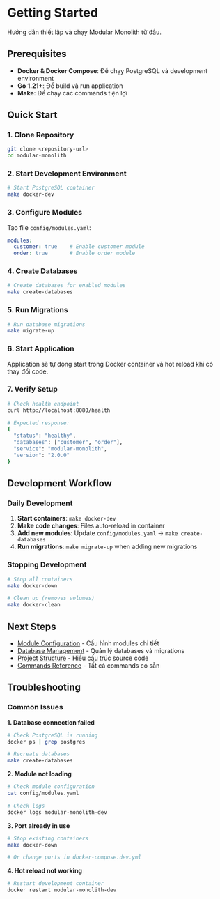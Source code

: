 # Getting Started

Hướng dẫn thiết lập và chạy Modular Monolith từ đầu.

## Prerequisites

- **Docker & Docker Compose**: Để chạy PostgreSQL và development environment
- **Go 1.21+**: Để build và run application
- **Make**: Để chạy các commands tiện lợi

## Quick Start

### 1. Clone Repository
```bash
git clone <repository-url>
cd modular-monolith
```

### 2. Start Development Environment
```bash
# Start PostgreSQL container
make docker-dev
```

### 3. Configure Modules
Tạo file `config/modules.yaml`:
```yaml
modules:
  customer: true    # Enable customer module
  order: true       # Enable order module
```

### 4. Create Databases
```bash
# Create databases for enabled modules
make create-databases
```

### 5. Run Migrations
```bash
# Run database migrations
make migrate-up
```

### 6. Start Application
Application sẽ tự động start trong Docker container và hot reload khi có thay đổi code.

### 7. Verify Setup
```bash
# Check health endpoint
curl http://localhost:8080/health

# Expected response:
{
  "status": "healthy",
  "databases": ["customer", "order"],
  "service": "modular-monolith",
  "version": "2.0.0"
}
```

## Development Workflow

### Daily Development
1. **Start containers**: `make docker-dev`
2. **Make code changes**: Files auto-reload in container
3. **Add new modules**: Update `config/modules.yaml` → `make create-databases`
4. **Run migrations**: `make migrate-up` when adding new migrations

### Stopping Development
```bash
# Stop all containers
make docker-down

# Clean up (removes volumes)
make docker-clean
```

## Next Steps

- [Module Configuration](module-configuration.md) - Cấu hình modules chi tiết
- [Database Management](database-management.md) - Quản lý databases và migrations
- [Project Structure](project-structure.md) - Hiểu cấu trúc source code
- [Commands Reference](commands.md) - Tất cả commands có sẵn

## Troubleshooting

### Common Issues

**1. Database connection failed**
```bash
# Check PostgreSQL is running
docker ps | grep postgres

# Recreate databases
make create-databases
```

**2. Module not loading**
```bash
# Check module configuration
cat config/modules.yaml

# Check logs
docker logs modular-monolith-dev
```

**3. Port already in use**
```bash
# Stop existing containers
make docker-down

# Or change ports in docker-compose.dev.yml
```

**4. Hot reload not working**
```bash
# Restart development container
docker restart modular-monolith-dev
``` 
